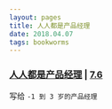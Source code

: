 ```yaml
---
layout: pages
title: 人人都是产品经理
date: 2018.04.07
tags: bookworms
---
```


### [人人都是产品经理](https://github.com/oopstorm/oopstorm.github.io/issues/12) | [7.6](https://book.douban.com/subject/4723970/)

写给 `-1 到 3 岁的产品经理`
